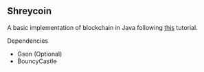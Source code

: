 ## Shreycoin
A basic implementation of blockchain in Java following [this](https://medium.com/programmers-blockchain/create-simple-blockchain-java-tutorial-from-scratch-6eeed3cb03fa) tutorial.

Dependencies
- Gson (Optional)
- BouncyCastle
